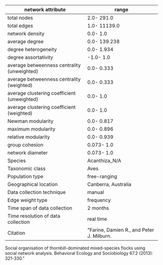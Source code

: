 network attribute|range
---|---
total nodes|2.0- 291.0
total edges|1.0- 11139.0
network density|0.0- 1.0
average degree|0.0- 139.238
degree heterogeneity|0.0- 1.934
degree assortativity|-1.0- 1.0
average betweenness centrality (unweighted)|0.0- 0.333
average betweenness centrality (weighted)|0.0- 0.333
average clustering coefficient (unweighted)|0.0- 1.0
average clustering coefficient (weighted)|0.0- 1.0
Newman modularity|0.0- 0.817
maximum modularity|0.0- 0.896
relative modularity|0.0- 0.939
group cohesion|0.073- 1.0
network diameter|0.073- 1.0
Species|Acanthiza_N/A
Taxonomic class|Aves
Population type|free-ranging
Geographical location|Canberra, Australia
Data collection technique|manual 
Edge weight type|frequency
Time span of data collection|2 months
Time resolution of data collection|real time
Citation|"Farine, Damien R., and Peter J. Milburn. 
Social organisation of thornbill-dominated mixed-species flocks using social network analysis.
 Behavioral Ecology and Sociobiology 67.2 (2013): 321-330."

